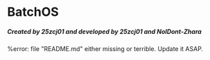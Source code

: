 # BatchOS

##### Created by 25zcj01 and developed by 25zcj01 and NoIDont-Zhara

%error: file "README.md" either missing or terrible. Update it ASAP.

